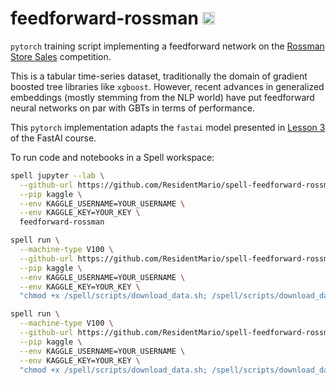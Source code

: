 # feedforward-rossman <a href="https://web.spell.ml/workspace_create?workspaceName=feedforward-rossman&githubUrl=https%3A%2F%2Fgithub.com%2Fspellml%2Ffeedforward-rossman&pip=kaggle&envVars=KAGGLE_USERNAME%3DYOUR_USERNAME,KAGGLE_KEY=YOUR_KEY"><img src=https://spell.ml/badge.svg height=20px/></a>
`pytorch` training script implementing a feedforward network on the [Rossman Store Sales](https://www.kaggle.com/c/rossmann-store-sales) competition.

This is a tabular time-series dataset, traditionally the domain of gradient boosted tree libraries like `xgboost`. However, recent advances in generalized embeddings (mostly stemming from the NLP world) have put feedforward neural networks on par with GBTs in terms of performance.

This `pytorch` implementation adapts the `fastai` model presented in [Lesson 3](https://github.com/fastai/fastai/blob/master/courses/dl1/lesson3-rossman.ipynb) of the FastAI course.

To run code and notebooks in a Spell workspace:

```bash
spell jupyter --lab \
  --github-url https://github.com/ResidentMario/spell-feedforward-rossman.git \
  --pip kaggle \
  --env KAGGLE_USERNAME=YOUR_USERNAME \
  --env KAGGLE_KEY=YOUR_KEY \
  feedforward-rossman
```

```bash
spell run \
  --machine-type V100 \
  --github-url https://github.com/ResidentMario/spell-feedforward-rossman.git \
  --pip kaggle \
  --env KAGGLE_USERNAME=YOUR_USERNAME \
  --env KAGGLE_KEY=YOUR_KEY \
  "chmod +x /spell/scripts/download_data.sh; /spell/scripts/download_data.sh; python /spell/models/model_4.py"
```

```bash
spell run \
  --machine-type V100 \
  --github-url https://github.com/ResidentMario/spell-feedforward-rossman.git \
  --pip kaggle \
  --env KAGGLE_USERNAME=YOUR_USERNAME \
  --env KAGGLE_KEY=YOUR_KEY \
  "chmod +x /spell/scripts/download_data.sh; /spell/scripts/download_data.sh; python /spell/models/model_5.py"
```
